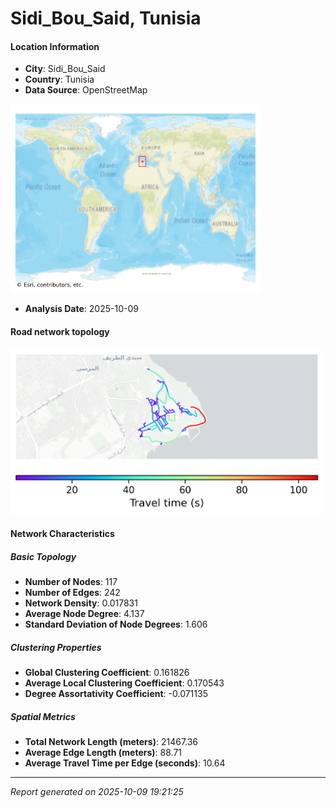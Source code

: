 # Sidi_Bou_Said, Tunisia

#### Location Information

- **City**: Sidi_Bou_Said
- **Country**: Tunisia
- **Data Source**: OpenStreetMap
<img src="Sidi_Bou_Said_location.png" alt="Sidi_Bou_Said Location Map" width="400" />

- **Analysis Date**: 2025-10-09

#### Road network topology

<img src="Sidi_Bou_Said_network_map.png" alt="Sidi_Bou_Said Road Network Map" width="500"/>

#### Network Characteristics

##### Basic Topology

- **Number of Nodes**: 117
- **Number of Edges**: 242
- **Network Density**: 0.017831
- **Average Node Degree**: 4.137
- **Standard Deviation of Node Degrees**: 1.606

##### Clustering Properties

- **Global Clustering Coefficient**: 0.161826
- **Average Local Clustering Coefficient**: 0.170543
- **Degree Assortativity Coefficient**: -0.071135

##### Spatial Metrics

- **Total Network Length (meters)**: 21467.36
- **Average Edge Length (meters)**: 88.71
- **Average Travel Time per Edge (seconds)**: 10.64

---
*Report generated on 2025-10-09 19:21:25*
